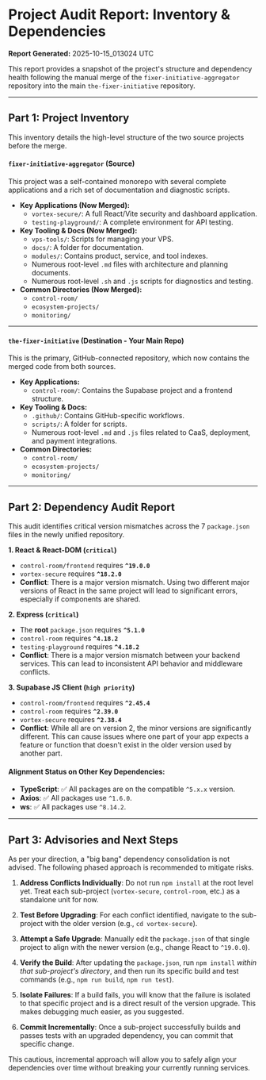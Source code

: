 # Project Audit Report: Inventory & Dependencies

**Report Generated:** 2025-10-15_013024 UTC

This report provides a snapshot of the project's structure and dependency health following the manual merge of the `fixer-initiative-aggregator` repository into the main `the-fixer-initiative` repository.

---

## Part 1: Project Inventory

This inventory details the high-level structure of the two source projects before the merge.

#### `fixer-initiative-aggregator` (Source)
This project was a self-contained monorepo with several complete applications and a rich set of documentation and diagnostic scripts.

*   **Key Applications (Now Merged):**
    *   `vortex-secure/`: A full React/Vite security and dashboard application.
    *   `testing-playground/`: A complete environment for API testing.
*   **Key Tooling & Docs (Now Merged):**
    *   `vps-tools/`: Scripts for managing your VPS.
    *   `docs/`: A folder for documentation.
    *   `modules/`: Contains product, service, and tool indexes.
    *   Numerous root-level `.md` files with architecture and planning documents.
    *   Numerous root-level `.sh` and `.js` scripts for diagnostics and testing.
*   **Common Directories (Now Merged):**
    *   `control-room/`
    *   `ecosystem-projects/`
    *   `monitoring/`

---

#### `the-fixer-initiative` (Destination - Your Main Repo)
This is the primary, GitHub-connected repository, which now contains the merged code from both sources.

*   **Key Applications:**
    *   `control-room/`: Contains the Supabase project and a frontend structure.
*   **Key Tooling & Docs:**
    *   `.github/`: Contains GitHub-specific workflows.
    *   `scripts/`: A folder for scripts.
    *   Numerous root-level `.md` and `.js` files related to CaaS, deployment, and payment integrations.
*   **Common Directories:**
    *   `control-room/`
    *   `ecosystem-projects/`
    *   `monitoring/`

---

## Part 2: Dependency Audit Report

This audit identifies critical version mismatches across the 7 `package.json` files in the newly unified repository.

**1. React & React-DOM (`critical`)**
*   `control-room/frontend` requires **`^19.0.0`**
*   `vortex-secure` requires **`^18.2.0`**
*   **Conflict**: There is a major version mismatch. Using two different major versions of React in the same project will lead to significant errors, especially if components are shared.

**2. Express (`critical`)**
*   The **root** `package.json` requires **`^5.1.0`**
*   `control-room` requires **`^4.18.2`**
*   `testing-playground` requires **`^4.18.2`**
*   **Conflict**: There is a major version mismatch between your backend services. This can lead to inconsistent API behavior and middleware conflicts.

**3. Supabase JS Client (`high priority`)**
*   `control-room/frontend` requires **`^2.45.4`**
*   `control-room` requires **`^2.39.0`**
*   `vortex-secure` requires **`^2.38.4`**
*   **Conflict**: While all are on version 2, the minor versions are significantly different. This can cause issues where one part of your app expects a feature or function that doesn't exist in the older version used by another part.

#### Alignment Status on Other Key Dependencies:
*   **TypeScript**: ✅ All packages are on the compatible `^5.x.x` version.
*   **Axios**: ✅ All packages use `^1.6.0`.
*   **ws**: ✅ All packages use `^8.14.2`.

---

## Part 3: Advisories and Next Steps

As per your direction, a "big bang" dependency consolidation is not advised. The following phased approach is recommended to mitigate risks.

1.  **Address Conflicts Individually**: Do not run `npm install` at the root level yet. Treat each sub-project (`vortex-secure`, `control-room`, etc.) as a standalone unit for now.

2.  **Test Before Upgrading**: For each conflict identified, navigate to the sub-project with the older version (e.g., `cd vortex-secure`).

3.  **Attempt a Safe Upgrade**: Manually edit the `package.json` of that single project to align with the newer version (e.g., change React to `^19.0.0`).

4.  **Verify the Build**: After updating the `package.json`, run `npm install` *within that sub-project's directory*, and then run its specific build and test commands (e.g., `npm run build`, `npm run test`).

5.  **Isolate Failures**: If a build fails, you will know that the failure is isolated to that specific project and is a direct result of the version upgrade. This makes debugging much easier, as you suggested.

6.  **Commit Incrementally**: Once a sub-project successfully builds and passes tests with an upgraded dependency, you can commit that specific change.

This cautious, incremental approach will allow you to safely align your dependencies over time without breaking your currently running services.
